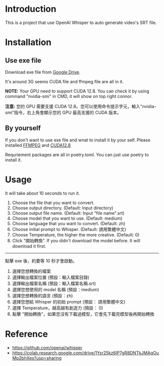# Introduction

This is a project that use OpenAI Whisper to auto generate video's SRT file.

# Installation

## Use exe file

Download exe file from [Google Drive](https://drive.google.com/drive/folders/1kXLoElj087P3eCkYQCCBpwVFZ0r1QMXS?usp=sharing).

It's around 3G seems CUDA file and ffmpeg file are all in it.

**NOTE:** Your GPU need to support CUDA 12.8. You can check it by using command "nvidia-smi" in CMD, it will show on top right connor.

**注意:** 您的 GPU 需要支援 CUDA 12.8。您可以使用命令提示字元，輸入"nvidia-smi"指令，右上角會顯示您的 GPU 最高支援的 CUDA 版本。

## By yourself

If you don't want to use exe file and wnat to install it by your self. Please installed [FFMPEG](https://www.ffmpeg.org/download.html) and [CUDA12.8](https://developer.nvidia.com/cuda-12-8-0-download-archive)

Requriement packages are all in poetry.toml. You can just use poetry to install it.

# Usage

It will take about 10 seconds to run it.

1. Choose the file that you want to convert.
2. Choose output directory. (Default: Input directory)
3. Choose output file name. (Default: Input "file name".srt)
4. Choose model that you want to use. (Default: medium)
5. Choose language that you want to convert. (Default: zh)
6. Choose initial prompt to Whisper. (Default: 請用繁體中文)
7. Choose Temperature, the higher the more creative. (Default: 0)
8. Click "開始轉換". If you didn't download the model before. It will download it first.

---

點擊 exe 後，約要等 10 秒才會啟動。

1. 選擇您想轉換的檔案
2. 選擇輸出檔案位置 (預設：輸入檔案目錄)
3. 選擇輸出檔案名稱 (預設：輸入檔案名稱.srt)
4. 選擇您想使用的 model 名稱 (預設：medium)
5. 選擇您想轉換的語言 (預設：zh)
6. 選擇您想給 Whisper 的初始 prompt (預設： 請用繁體中文)
7. 選擇 Temperature，越高越有創造力 (預設： 0)
8. 點擊 "開始轉換"，如果您沒有下載過模型，它會先下載完模型後再開始轉換

# Reference

- https://github.com/openai/whisper
- https://colab.research.google.com/drive/1Ysr25kz6lP7gR8DNTkJMAqOuMp2bhXes?usp=sharing
